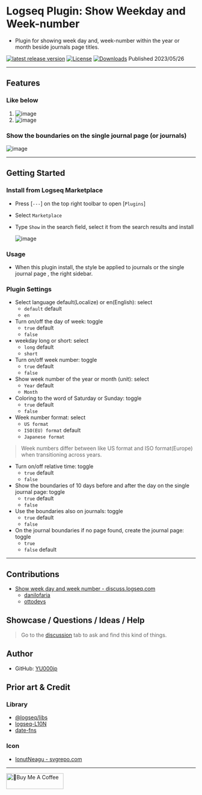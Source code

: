 # Logseq Plugin: Show Weekday and Week-number

- Plugin for showing week day and, week-number within the year or month beside journals page titles.

[![latest release version](https://img.shields.io/github/v/release/YU000jp/logseq-plugin-show-weekday-and-week-number)](https://github.com/YU000jp/logseq-plugin-show-weekday-and-week-number/releases)
[![License](https://img.shields.io/github/license/YU000jp/logseq-plugin-show-weekday-and-week-number?color=blue)](https://github.com/YU000jp/logseq-plugin-show-weekday-and-week-number/LICENSE)
[![Downloads](https://img.shields.io/github/downloads/YU000jp/logseq-plugin-show-weekday-and-week-number/total.svg)](https://github.com/YU000jp/logseq-plugin-show-weekday-and-week-number/releases)
 Published 2023/05/26

---

## Features

### Like below

1. ![image](https://github.com/YU000jp/logseq-plugin-show-weekday-and-week-number/assets/111847207/f47b8948-5e7a-4e16-a5ae-6966672742b1)
1. ![image](https://github.com/YU000jp/logseq-plugin-show-weekday-and-week-number/assets/111847207/ee97c455-714e-45d2-9f9f-905798e298b4)

### Show the boundaries on the single journal page (or journals)

![image](https://github.com/YU000jp/logseq-plugin-show-weekday-and-week-number/assets/111847207/b0377701-de51-4b56-b677-3735bbff0188)

---

## Getting Started

### Install from Logseq Marketplace

- Press [`---`] on the top right toolbar to open [`Plugins`]
- Select `Marketplace`
- Type `Show` in the search field, select it from the search results and install

   ![image](https://github.com/YU000jp/logseq-plugin-show-weekday-and-week-number/assets/111847207/5c3a2b34-298b-4790-8e12-01d83e289794)

### Usage

- When this plugin install, the style be applied to journals or the single journal page , the right sidebar.

### Plugin Settings

- Select language default(Localize) or en(English): select
  - `default` default
  - `en`
- Turn on/off the day of week: toggle
  - `true` default
  - `false`
- weekday long or short: select
  - `long` default
  - `short`
- Turn on/off week number: toggle
  - `true` default
  - `false`
- Show week number of the year or month (unit): select
  - `Year` default
  - `Month`
- Coloring to the word of Saturday or Sunday: toggle
  - `true` default
  - `false`
- Week number format: select
  - `US format`
  - `ISO(EU) format` default
  - `Japanese format`

> Week numbers differ between like US format and ISO format(Europe) when transitioning across years.

- Turn on/off relative time: toggle
  - `true` default
  - `false`
- Show the boundaries of 10 days before and after the day on the single journal page: toggle
  - `true` default
  - `false`
- Use the boundaries also on journals: toggle
  - `true` default
  - `false`
- On the journal boundaries if no page found, create the journal page: toggle
  - `true`
  - `false` default

---

## Contributions

- [Show week day and week number - discuss.logseq.com](https://discuss.logseq.com/t/show-week-day-and-week-number/12685/18)
   - [danilofaria](https://discuss.logseq.com/u/danilofaria/)
   - [ottodevs](https://discuss.logseq.com/u/ottodevs/)

## Showcase / Questions / Ideas / Help

> Go to the [discussion](https://github.com/YU000jp/logseq-plugin-show-weekday-and-week-number/discussions) tab to ask and find this kind of things.

## Author

- GitHub: [YU000jp](https://github.com/YU000jp)

## Prior art & Credit

### Library

- [@logseq/libs](https://logseq.github.io/plugins/)
- [logseq-L10N](https://github.com/sethyuan/logseq-l10n)
- [date-fns](https://date-fns.org/)

### Icon

- [IonutNeagu - svgrepo.com](https://www.svgrepo.com/svg/490868/monday)

---

<a href="https://www.buymeacoffee.com/yu000japan" target="_blank"><img src="https://cdn.buymeacoffee.com/buttons/v2/default-violet.png" alt="🍌Buy Me A Coffee" style="height: 42px;width: 152px" ></a>
